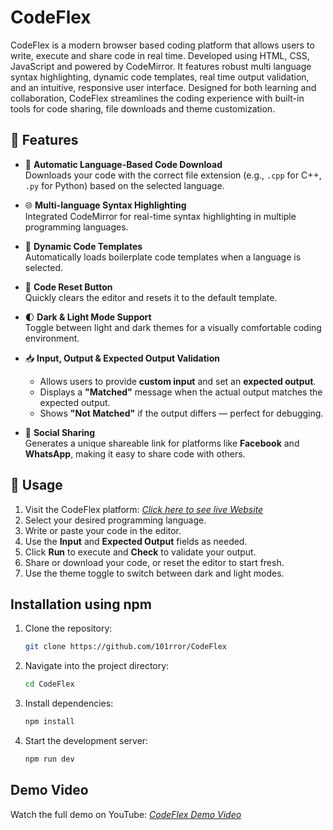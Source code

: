 # CodeFlex
CodeFlex is a modern browser based coding platform that allows users to write, execute and share code in real time. Developed using HTML, CSS, JavaScript and powered by CodeMirror. It features robust multi language syntax highlighting, dynamic code templates, real time output validation, and an intuitive, responsive user interface. Designed for both learning and collaboration, CodeFlex streamlines the coding experience with built-in tools for code sharing, file downloads and theme customization.

## 🔧 Features

- 🔄 **Automatic Language-Based Code Download**  
  Downloads your code with the correct file extension (e.g., `.cpp` for C++, `.py` for Python) based on the selected language.

- 🌐 **Multi-language Syntax Highlighting**  
  Integrated CodeMirror for real-time syntax highlighting in multiple programming languages.

- 📄 **Dynamic Code Templates**  
  Automatically loads boilerplate code templates when a language is selected.

- 🧹 **Code Reset Button**  
  Quickly clears the editor and resets it to the default template.

- 🌓 **Dark & Light Mode Support**  
  Toggle between light and dark themes for a visually comfortable coding environment.

- 📥 **Input, Output & Expected Output Validation**  
  - Allows users to provide **custom input** and set an **expected output**.  
  - Displays a **"Matched"** message when the actual output matches the expected output.  
  - Shows **"Not Matched"** if the output differs — perfect for debugging.

- 🔗 **Social Sharing**  
  Generates a unique shareable link for platforms like **Facebook** and **WhatsApp**, making it easy to share code with others.

## 🚀 Usage

1. Visit the CodeFlex platform: *[Click here to see live Website](https://code-flex.vercel.app/)*  
2. Select your desired programming language.
3. Write or paste your code in the editor.
4. Use the **Input** and **Expected Output** fields as needed.
5. Click **Run** to execute and **Check** to validate your output.
6. Share or download your code, or reset the editor to start fresh.
7. Use the theme toggle to switch between dark and light modes.

## Installation using npm

1. Clone the repository:
    ```bash
    git clone https://github.com/101rror/CodeFlex
    ```

2. Navigate into the project directory:
    ```bash
    cd CodeFlex
    ```

3. Install dependencies:
    ```bash
    npm install
    ```

4. Start the development server:
    ```bash
    npm run dev
    ```

## Demo Video

Watch the full demo on YouTube: *[CodeFlex Demo Video](https://youtu.be/x-ueWw9Jk7M?si=sdKayGdoUMdIslZA)*